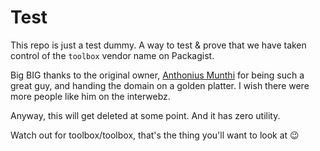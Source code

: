 # Test

This repo is just a test dummy. A way to test & prove that we have taken control of the `toolbox` vendor name on Packagist.

Big BIG thanks to the original owner, [Anthonius Munthi](https://itstoni.com/) for being such a great guy, and handing the domain on a golden platter. I wish there were more people like him on the interwebz.

Anyway, this will get deleted at some point. And it has zero utility. 

Watch out for toolbox/toolbox, that's the thing you'll want to look at 😉
